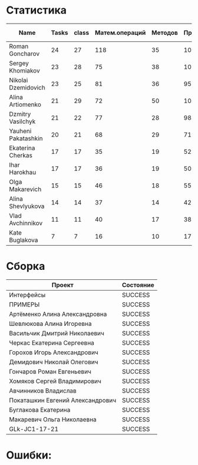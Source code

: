 # Статистика

| Name | Tasks | class | Матем.операций | Методов | Присваиваний | анон.класов | внутр.класов | констант | логирование | лямбды | переменных | перхватов исключений | приват. методов | приват. полей | сравнений | циклов |
| --- | --- | --- | --- | --- | --- | --- | --- | --- | --- | --- | --- | --- | --- | --- | --- | --- |
| Roman Goncharov | 24 | 27 | 118 | 35 | 101 | 0 | 0 | 0 | 0 | 0 | 80 | 0 | 0 | 0 | 38 | 15 |
| Sergey Khomiakov | 23 | 28 | 75 | 38 | 107 | 0 | 0 | 0 | 0 | 0 | 81 | 4 | 4 | 0 | 35 | 15 |
| Nikolai Dzemidovich | 23 | 25 | 81 | 36 | 95 | 0 | 0 | 1 | 0 | 0 | 78 | 0 | 0 | 1 | 36 | 16 |
| Alina Artiomenko | 21 | 29 | 72 | 50 | 100 | 0 | 0 | 0 | 0 | 0 | 72 | 3 | 7 | 1 | 43 | 15 |
| Dzmitry Vasilchyk | 21 | 22 | 77 | 28 | 98 | 0 | 0 | 0 | 0 | 0 | 84 | 0 | 6 | 0 | 25 | 12 |
| Yauheni Pakatashkin | 20 | 21 | 68 | 29 | 71 | 0 | 0 | 0 | 0 | 0 | 55 | 0 | 3 | 0 | 36 | 15 |
| Ekaterina Cherkas | 17 | 17 | 35 | 19 | 52 | 0 | 0 | 0 | 0 | 0 | 48 | 0 | 0 | 0 | 13 | 6 |
| Ihar Harokhau | 17 | 17 | 36 | 19 | 50 | 0 | 0 | 0 | 0 | 0 | 46 | 0 | 0 | 0 | 6 | 7 |
| Olga Makarevich | 15 | 15 | 46 | 18 | 55 | 0 | 0 | 0 | 0 | 0 | 49 | 0 | 0 | 7 | 52 | 3 |
| Alina Shevlyukova | 14 | 14 | 37 | 14 | 42 | 0 | 0 | 0 | 0 | 0 | 42 | 0 | 0 | 0 | 2 | 2 |
| Vlad Avchinnikov | 11 | 11 | 40 | 17 | 38 | 0 | 0 | 0 | 0 | 0 | 35 | 0 | 0 | 0 | 24 | 0 |
| Kate Buglakova | 7 | 7 | 16 | 10 | 17 | 0 | 0 | 0 | 0 | 0 | 17 | 0 | 1 | 0 | 1 | 0 |


# Сборка

| Проект | Состояние |
| --- | --- |
| Интерфейсы  | SUCCESS |
| ПРИМЕРЫ  | SUCCESS |
| Артёменко Алина Александровна  | SUCCESS |
| Шевлюкова Алина Игоревна  | SUCCESS |
| Васильчик Дмитрий Николаевич  | SUCCESS |
| Черкас Екатерина Сергеевна  | SUCCESS |
| Горохов Игорь Александрович  | SUCCESS |
| Демидович Николай Олегович  | SUCCESS |
| Гончаров Роман Евгеньевич  | SUCCESS |
| Хомяков Сергей Владимирович  | SUCCESS |
| Авчинников Владислав  | SUCCESS |
| Покаташкин Евгений Александрович  | SUCCESS |
| Буглакова Екатерина  | SUCCESS |
| Макаревич Ольга Николаевна  | SUCCESS |
| GLk-JC1-17-21  | SUCCESS |


# Ошибки:

